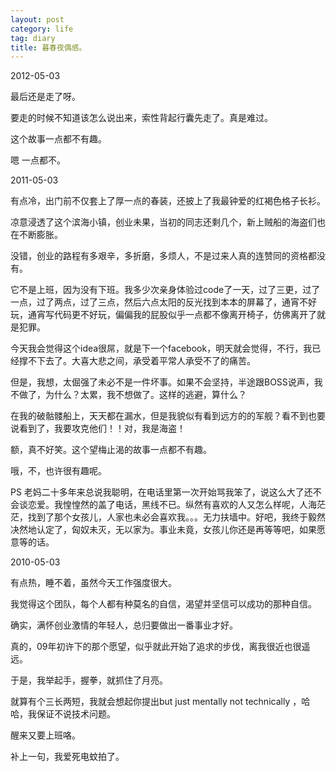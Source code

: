 ```yaml
---
layout: post
category: life
tag: diary
title: 暮春夜偶感。
---
```




2012-05-03

最后还是走了呀。

要走的时候不知道该怎么说出来，索性背起行囊先走了。真是难过。

这个故事一点都不有趣。

嗯 一点都不。


2011-05-03

有点冷，出门前不仅套上了厚一点的春装，还披上了我最钟爱的红褐色格子长衫。

凉意浸透了这个滨海小镇，创业未果，当初的同志还剩几个，新上贼船的海盗们也在不断膨胀。

没错，创业的路程有多艰辛，多折磨，多烦人，不是过来人真的连赞同的资格都没有。

它不是上班，因为没有下班。我多少次亲身体验过code了一天，过了三更，过了一点，过了两点，过了三点，然后六点太阳的反光找到本本的屏幕了，通宵不好玩，通宵写代码更不好玩，偏偏我的屁股似乎一点都不像离开椅子，仿佛离开了就是犯罪。

今天我会觉得这个idea很屌，就是下一个facebook，明天就会觉得，不行，我已经撑不下去了。大喜大悲之间，承受着平常人承受不了的痛苦。

但是，我想，太倔强了未必不是一件坏事。如果不会坚持，半途跟BOSS说声，我不做了，为什么？太累，我不想做了。这样的逃避，算什么？



在我的破骷髅船上，天天都在漏水，但是我貌似有看到远方的的军舰？看不到也要说看到了，我要攻克他们！！对，我是海盗！

额，真不好笑。这个望梅止渴的故事一点都不有趣。

哦，不，也许很有趣呢。



PS 老妈二十多年来总说我聪明，在电话里第一次开始骂我笨了，说这么大了还不会谈恋爱。我惶惶然的盖了电话，黑线不已。纵然有喜欢的人又怎么样呢，人海茫茫，找到了那个女孩儿，人家也未必会喜欢我。。。无力扶墙中。好吧，我终于毅然决然地认定了，匈奴未灭，无以家为。事业未竟，女孩儿你还是再等等吧，如果愿意等的话。



2010-05-03

有点热，睡不着，虽然今天工作强度很大。

我觉得这个团队，每个人都有种莫名的自信，渴望并坚信可以成功的那种自信。

确实，满怀创业激情的年轻人，总归要做出一番事业才好。

真的，09年初许下的那个愿望，似乎就此开始了追求的步伐，离我很近也很遥远。

于是，我举起手，握拳，就抓住了月亮。

就算有个三长两短，我就会想起你提出but just mentally not technically ，哈哈，我保证不说技术问题。

醒来又要上班咯。

补上一句，我爱死电蚊拍了。
